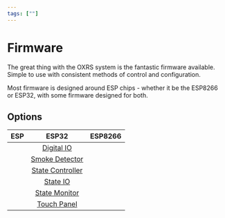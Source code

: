 ```yaml
---
tags: [""]
---
```

# Firmware

The great thing with the OXRS system is the fantastic firmware available. Simple to use with consistent methods of control and configuration.

Most firmware is designed around ESP chips - whether it be the ESP8266 or ESP32, with some firmware designed for both.

## Options

| ESP | ESP32 | ESP8266 |
| :-: | :---: | :-----: |
| | [Digital IO](/docs/firmware/digital-io-esp32.md) |
| | [Smoke Detector](/docs/firmware/smoke-detector-esp32.md) |
| | [State Controller](/docs/firmware/state-controller-esp32.md) |
| | [State IO](/docs/firmware/state-io-esp32.md) |
| | [State Monitor](/docs/firmware/state-monitor-esp32.md) |
| | [Touch Panel](/docs/firmware/touch-panel-esp32.md) |

